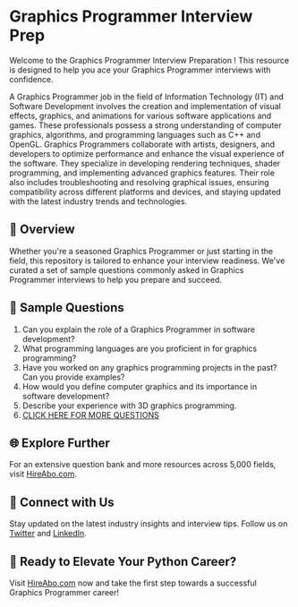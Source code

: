 # Graphics Programmer Interview Prep

Welcome to the Graphics Programmer Interview Preparation ! This resource is designed to help you ace your Graphics Programmer interviews with confidence.

A Graphics Programmer job in the field of Information Technology (IT) and Software Development involves the creation and implementation of visual effects, graphics, and animations for various software applications and games. These professionals possess a strong understanding of computer graphics, algorithms, and programming languages such as C++ and OpenGL. Graphics Programmers collaborate with artists, designers, and developers to optimize performance and enhance the visual experience of the software. They specialize in developing rendering techniques, shader programming, and implementing advanced graphics features. Their role also includes troubleshooting and resolving graphical issues, ensuring compatibility across different platforms and devices, and staying updated with the latest industry trends and technologies.

## 🚀 Overview

Whether you're a seasoned Graphics Programmer or just starting in the field, this repository is tailored to enhance your interview readiness. We've curated a set of sample questions commonly asked in Graphics Programmer interviews to help you prepare and succeed.

## 📝 Sample Questions

1. Can you explain the role of a Graphics Programmer in software development?
2. What programming languages are you proficient in for graphics programming?
3. Have you worked on any graphics programming projects in the past? Can you provide examples?
4. How would you define computer graphics and its importance in software development?
5. Describe your experience with 3D graphics programming.
6. [CLICK HERE FOR MORE QUESTIONS](https://hireabo.com/job/0_0_86/Graphics%20Programmer)

## 🌐 Explore Further

For an extensive question bank and more resources across 5,000 fields, visit [HireAbo.com](https://www.hireabo.com).

## 📱 Connect with Us

Stay updated on the latest industry insights and interview tips. Follow us on [Twitter](https://twitter.com/hireabo) and [LinkedIn](https://www.linkedin.com/in/hire-abo-3609972a8/).

## 🚀 Ready to Elevate Your Python Career?

Visit [HireAbo.com](https://www.hireabo.com) now and take the first step towards a successful Graphics Programmer career!